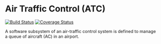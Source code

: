 # Air Traffic Control (ATC)

[![Build Status](https://api.travis-ci.com/dwstanley/atc.svg?branch=develop)](https://travis-ci.com/dwstanley/atc)
[![Coverage Status](https://coveralls.io/repos/github/dwstanley/atc/badge.svg?branch=develop)](https://coveralls.io/github/dwstanley/atc?branch=develop)

A software subsystem of an air-traffic control system is defined to manage a queue of aircraft (AC) in an airport.
